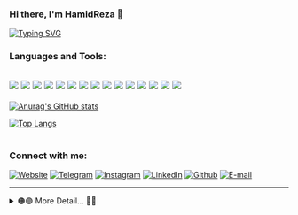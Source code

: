 

### Hi there, I'm HamidReza 👋 


[![Typing SVG](https://readme-typing-svg.herokuapp.com?color=%232C72F7&lines=I'm+a+Android+Developer...+)](https://git.io/typing-svg)


### Languages and Tools:
  <img src="https://img.shields.io/badge/android-FFCDD2?style=for-the-badge&logo=android" /> <img src="https://img.shields.io/badge/java-F8BBD0?style=for-the-badge&logo=java&logoColor=red" />  <img src="https://img.shields.io/badge/kotlin-E1BEE7?style=for-the-badge&logo=kotlin" /> <img src="https://img.shields.io/badge/php-D1C4E9?style=for-the-badge&logo=php" /> <img src="https://img.shields.io/badge/laravel-C5CAE9?style=for-the-badge&logo=laravel" /> <img src="https://img.shields.io/badge/mysql-BBDEFB?style=for-the-badge&logo=mysql" /> <img src="https://img.shields.io/badge/terminal-B3E5FC?style=for-the-badge&logo=windowsterminal&logoColor=black" /> <img src="https://img.shields.io/badge/git-B2EBF2?style=for-the-badge&logo=git" /> <img src="https://img.shields.io/badge/github-B2DFDB?style=for-the-badge&logo=github&logoColor=blue" /> <img src="https://img.shields.io/badge/linux-C8E6C9?style=for-the-badge&logo=linux&logoColor=teal" /> <img src="https://img.shields.io/badge/vs code-FFF9C4?style=for-the-badge&logo=visualstudiocode&logoColor=blue" /> <img src="https://img.shields.io/badge/android studio-FFECB3?style=for-the-badge&logo=androidstudio" /> <img src="https://img.shields.io/badge/intellij idea-FFE0B2?style=for-the-badge&logo=intellijidea&logoColor=black" /> <img src="https://img.shields.io/badge/figma-FFCCBC?style=for-the-badge&logo=figma&logoColor=blue" /> <img src="https://img.shields.io/badge/insomnia-D7CCC8?style=for-the-badge&logo=insomnia&logoColor=purple" />
---

[![Anurag's GitHub stats](https://github-readme-stats.vercel.app/api?username=hamidreza-mj&show_icons=true&theme=gruvbox)](https://github.com/anuraghazra/github-readme-stats)

[![Top Langs](https://github-readme-stats.vercel.app/api/top-langs/?username=hamidreza-mj&layout=compact&theme=gruvbox)](https://github.com/anuraghazra/github-readme-stats)
<br />
<br />


### Connect with me:

[![Website](https://img.shields.io/badge/website-133758?style=for-the-badge&logo=googlechrome&logoColor=yellow)][website]
[![Telegram](https://img.shields.io/badge/telegram-C3E5FF?style=for-the-badge&logo=telegram&logoColor=white)][telegram]
[![Instagram](https://img.shields.io/badge/Instagram-FF2E63?style=for-the-badge&logo=instagram&logoColor=white)][instagram]
[![LinkedIn](https://img.shields.io/badge/linkedin-1264C2?style=for-the-badge&logo=linkedin&logoColor=white)][linkedin]
[![Github](https://img.shields.io/badge/github-000000?style=for-the-badge&logo=github&logoColor=blue)][github]
[![E-mail](https://img.shields.io/badge/MAIL-248A3D?style=for-the-badge&logo=gmail&logoColor=white)][mail]
<br>

---

<details>
  <summary>🟠🟣 More Detail... 🔵🔴</summary>
  
<!--START_SECTION:activity-->
## Nothing 😅
<!--END_SECTION:activity-->

</details>

<!-- variables -->
[website]: https://mohamadjafari.ir
[telegram]: https://t.me/HaMiDrEzA3131
[instagram]: https://instagram.com/hamidreza_m313
[linkedin]: https://www.linkedin.com/in/hamidreza-mohammad-jafari
[mail]: mailto:hamidreza@mohamadjafari.ir
[github]: https://github.com/Hamidreza-mj